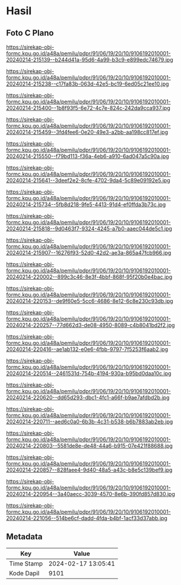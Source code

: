 # Hasil

## Foto C Plano

https://sirekap-obj-formc.kpu.go.id/a48a/pemilu/pdpr/91/06/19/20/10/9106192010001-20240214-215139--b244d41a-95d6-4a99-b3c9-e899edc74679.jpg

https://sirekap-obj-formc.kpu.go.id/a48a/pemilu/pdpr/91/06/19/20/10/9106192010001-20240214-215238--c17fa83b-063d-42e5-bc19-6ed05c21ee10.jpg

https://sirekap-obj-formc.kpu.go.id/a48a/pemilu/pdpr/91/06/19/20/10/9106192010001-20240214-215400--1b8f93f5-6e72-4c7e-824c-242da9cca937.jpg

https://sirekap-obj-formc.kpu.go.id/a48a/pemilu/pdpr/91/06/19/20/10/9106192010001-20240214-215459--3fd4fee6-0e20-49e3-a2bb-aa198cc817ef.jpg

https://sirekap-obj-formc.kpu.go.id/a48a/pemilu/pdpr/91/06/19/20/10/9106192010001-20240214-215550--f79bd113-f36a-4eb6-a910-6ad047a5c90a.jpg

https://sirekap-obj-formc.kpu.go.id/a48a/pemilu/pdpr/91/06/19/20/10/9106192010001-20240214-215641--3deef2e2-8cfe-4702-9da4-5c89e09192e5.jpg

https://sirekap-obj-formc.kpu.go.id/a48a/pemilu/pdpr/91/06/19/20/10/9106192010001-20240214-215734--5fb8d218-9fe5-4413-91d4-ef0ffda3b73c.jpg

https://sirekap-obj-formc.kpu.go.id/a48a/pemilu/pdpr/91/06/19/20/10/9106192010001-20240214-215818--9d0463f7-9324-4245-a7b0-aaec044de5c1.jpg

https://sirekap-obj-formc.kpu.go.id/a48a/pemilu/pdpr/91/06/19/20/10/9106192010001-20240214-215907--16276f93-52d0-42d2-ae3a-865a47fcb966.jpg

https://sirekap-obj-formc.kpu.go.id/a48a/pemilu/pdpr/91/06/19/20/10/9106192010001-20240214-220002--899c3c46-8e3f-4bbf-868f-95f20b0e4bac.jpg

https://sirekap-obj-formc.kpu.go.id/a48a/pemilu/pdpr/91/06/19/20/10/9106192010001-20240214-220153--de9f60e5-5cc6-4686-8e12-6c8e230c93db.jpg

https://sirekap-obj-formc.kpu.go.id/a48a/pemilu/pdpr/91/06/19/20/10/9106192010001-20240214-220257--77d662d3-de08-4950-8089-c4b8041bd2f2.jpg

https://sirekap-obj-formc.kpu.go.id/a48a/pemilu/pdpr/91/06/19/20/10/9106192010001-20240214-220416--ae1ab132-e0e6-4fbb-9797-7f5253f6aab2.jpg

https://sirekap-obj-formc.kpu.go.id/a48a/pemilu/pdpr/91/06/19/20/10/9106192010001-20240214-220514--2461531d-754b-4194-930a-b95bd0daa10c.jpg

https://sirekap-obj-formc.kpu.go.id/a48a/pemilu/pdpr/91/06/19/20/10/9106192010001-20240214-220620--dd65d293-dbc1-4fc1-a66f-b9ae7afdbd2b.jpg

https://sirekap-obj-formc.kpu.go.id/a48a/pemilu/pdpr/91/06/19/20/10/9106192010001-20240214-220711--aed6c0a0-6b3b-4c31-b538-b6b7883ab2eb.jpg

https://sirekap-obj-formc.kpu.go.id/a48a/pemilu/pdpr/91/06/19/20/10/9106192010001-20240214-220803--5581de8e-de48-44a6-b915-07e421f88688.jpg

https://sirekap-obj-formc.kpu.go.id/a48a/pemilu/pdpr/91/06/19/20/10/9106192010001-20240214-220857--828faee4-9d40-48a5-a43c-b8e5c139bef9.jpg

https://sirekap-obj-formc.kpu.go.id/a48a/pemilu/pdpr/91/06/19/20/10/9106192010001-20240214-220954--3a40aecc-3039-4570-8e6b-390fd857d830.jpg

https://sirekap-obj-formc.kpu.go.id/a48a/pemilu/pdpr/91/06/19/20/10/9106192010001-20240214-221056--514be6cf-dadd-4fda-b4bf-1acf33d37abb.jpg


## Metadata

| Key        | Value               |
| ---------- | ------------------- |
| Time Stamp | 2024-02-17 13:05:41 |
| Kode Dapil | 9101                |



